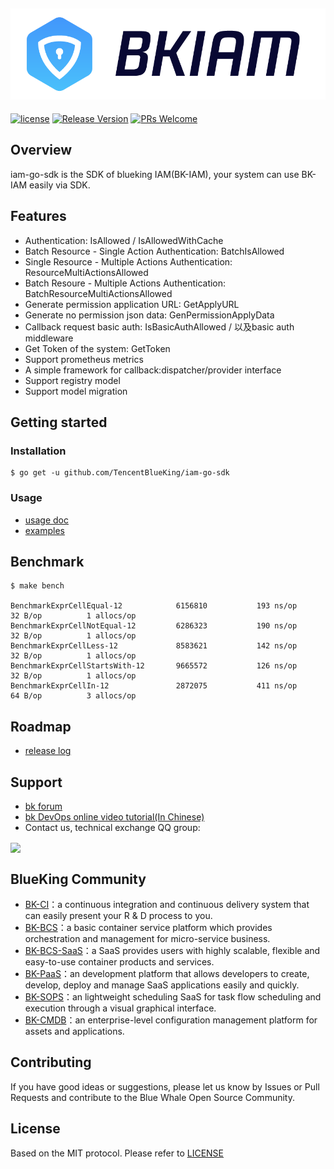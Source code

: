 ![](docs/resource/img/bk_iam_en.png)
---

[![license](https://img.shields.io/badge/license-MIT-brightgreen.svg?style=flat)](https://github.com/TencentBlueKing/iam-go-sdk/blob/master/LICENSE.txt) [![Release Version](https://img.shields.io/badge/release-0.0.4-brightgreen.svg)](https://github.com/TencentBlueKing/iam-go-sdk/releases) [![PRs Welcome](https://img.shields.io/badge/PRs-welcome-brightgreen.svg)](https://github.com/TencentBlueKing/iam-go-sdk/pulls)

## Overview

iam-go-sdk is the SDK of blueking IAM(BK-IAM), your system can use BK-IAM easily via SDK.

## Features

- Authentication: IsAllowed / IsAllowedWithCache
- Batch Resource - Single Action Authentication: BatchIsAllowed
- Single Resource - Multiple Actions Authentication: ResourceMultiActionsAllowed
- Batch Resoure - Multiple Actions Authentication: BatchResourceMultiActionsAllowed
- Generate permission application URL: GetApplyURL
- Generate no permission json data: GenPermissionApplyData
- Callback request basic auth: IsBasicAuthAllowed  / 以及basic auth middleware
- Get Token of the system: GetToken
- Support prometheus metrics
- A simple framework for callback:dispatcher/provider interface
- Support registry model
- Support model migration

## Getting started

### Installation

```
$ go get -u github.com/TencentBlueKing/iam-go-sdk
```

### Usage

- [usage doc](docs/usage.md)
- [examples](examples/)

## Benchmark

```
$ make bench

BenchmarkExprCellEqual-12         	 6156810	       193 ns/op	      32 B/op	       1 allocs/op
BenchmarkExprCellNotEqual-12      	 6286323	       190 ns/op	      32 B/op	       1 allocs/op
BenchmarkExprCellLess-12          	 8583621	       142 ns/op	      32 B/op	       1 allocs/op
BenchmarkExprCellStartsWith-12    	 9665572	       126 ns/op	      32 B/op	       1 allocs/op
BenchmarkExprCellIn-12            	 2872075	       411 ns/op	      64 B/op	       3 allocs/op
```


## Roadmap

- [release log](release.md)

## Support

- [bk forum](https://bk.tencent.com/s-mart/community)
- [bk DevOps online video tutorial(In Chinese)](https://cloud.tencent.com/developer/edu/major-100008)
- Contact us, technical exchange QQ group:

<img src="https://github.com/Tencent/bk-PaaS/raw/master/docs/resource/img/bk_qq_group.png" width="250" hegiht="250" align=center />


## BlueKing Community

- [BK-CI](https://github.com/Tencent/bk-ci)：a continuous integration and continuous delivery system that can easily present your R & D process to you.
- [BK-BCS](https://github.com/Tencent/bk-bcs)：a basic container service platform which provides orchestration and management for micro-service business.
- [BK-BCS-SaaS](https://github.com/Tencent/bk-bcs-saas)：a SaaS provides users with highly scalable, flexible and easy-to-use container products and services.
- [BK-PaaS](https://github.com/Tencent/bk-PaaS)：an development platform that allows developers to create, develop, deploy and manage SaaS applications easily and quickly.
- [BK-SOPS](https://github.com/Tencent/bk-sops)：an lightweight scheduling SaaS  for task flow scheduling and execution through a visual graphical interface. 
- [BK-CMDB](https://github.com/Tencent/bk-cmdb)：an enterprise-level configuration management platform for assets and applications.

## Contributing

If you have good ideas or suggestions, please let us know by Issues or Pull Requests and contribute to the Blue Whale Open Source Community.

## License

Based on the MIT protocol. Please refer to [LICENSE](LICENSE.txt)
